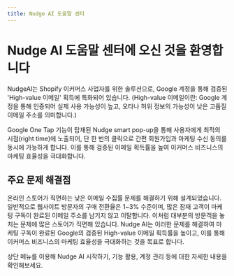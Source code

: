 ```yaml
---
title: Nudge AI 도움말 센터
---
```


# Nudge AI 도움말 센터에 오신 것을 환영합니다

NudgeAI는 Shopify 이커머스 사업자를 위한 솔루션으로, Google 계정을 통해 검증된 'High-value 이메일' 획득에 특화되어 있습니다. (High-value 이메일이란: Google 계정을 통해 인증되어 실제 사용 가능성이 높고, 오타나 허위 정보의 가능성이 낮은 고품질 이메일 주소를 의미합니다.)

Google One Tap 기능이 탑재된 Nudge smart pop-up을 통해 사용자에게 최적의 시점(right time)에 노출되어, 단 한 번의 클릭으로 간편 회원가입과 마케팅 수신 동의를 동시에 가능하게 합니다. 이를 통해 검증된 이메일 획득률을 높여 이커머스 비즈니스의 마케팅 효율성을 극대화합니다.

## 주요 문제 해결점

온라인 스토어가 직면하는 낮은 이메일 수집률 문제를 해결하기 위해 설계되었습니다. 일반적으로 웹사이트 방문자의 구매 전환율은 1~3% 수준이며, 많은 잠재 고객이 마케팅 구독이 완료된 이메일 주소를 남기지 않고 이탈합니다. 이처럼 대부분의 방문객을 놓치는 문제에 많은 스토어가 직면해 있습니다. Nudge AI는 이러한 문제를 해결하여 마케팅 구독이 완료된 Google의 검증된 High-value 이메일 획득률을 높이고, 이를 통해 이커머스 비즈니스의 마케팅 효율성을 극대화하는 것을 목표로 합니다.

상단 메뉴를 이용해 Nudge AI 시작하기, 기능 활용, 계정 관리 등에 대한 자세한 내용을 확인해보세요.

